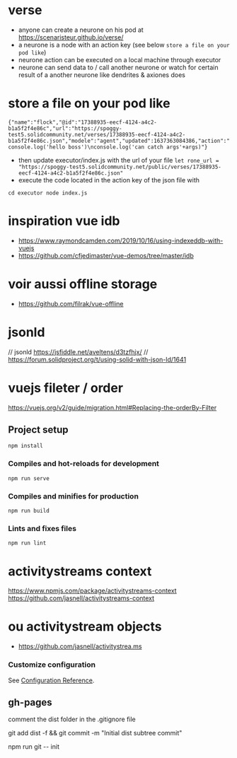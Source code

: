 # verse
- anyone can create a neurone on his pod at https://scenaristeur.github.io/verse/
- a neurone is a node with an action key (see below `store a file on your pod like`)
- neurone action can be executed on a local machine through executor
- neurone can send data to / call another neurone or watch for certain result of a another neurone like dendrites & axiones does

# store a file on your pod like

`
{"name":"flock","@id":"17388935-eecf-4124-a4c2-b1a5f2f4e86c","url":"https://spoggy-test5.solidcommunity.net/verses/17388935-eecf-4124-a4c2-b1a5f2f4e86c.json","modele":"agent","updated":1637363084386,"action":"console.log('hello boss')\nconsole.log('can catch args'+args)"}
`
- then update executor/index.js with the url of your file
`let rone_url = "https://spoggy-test5.solidcommunity.net/public/verses/17388935-eecf-4124-a4c2-b1a5f2f4e86c.json"
`
- execute the code located in the action key of the json file with

`
cd executor
node index.js
`

# inspiration vue idb
- https://www.raymondcamden.com/2019/10/16/using-indexeddb-with-vuejs
- https://github.com/cfjedimaster/vue-demos/tree/master/idb


# voir aussi offline storage
- https://github.com/filrak/vue-offline

# jsonld
// jsonld https://jsfiddle.net/aveltens/d3tzfhjx/
// https://forum.solidproject.org/t/using-solid-with-json-ld/1641

# vuejs fileter / order
https://vuejs.org/v2/guide/migration.html#Replacing-the-orderBy-Filter

## Project setup
```
npm install
```

### Compiles and hot-reloads for development
```
npm run serve
```

### Compiles and minifies for production
```
npm run build
```

### Lints and fixes files
```
npm run lint
```
# activitystreams context
https://www.npmjs.com/package/activitystreams-context
https://github.com/jasnell/activitystreams-context

# ou activitystream objects
- https://github.com/jasnell/activitystrea.ms




### Customize configuration
See [Configuration Reference](https://cli.vuejs.org/config/).

## gh-pages

comment the dist folder in the .gitignore file

git add dist -f && git commit -m "Initial dist subtree commit"

npm run git -- init
